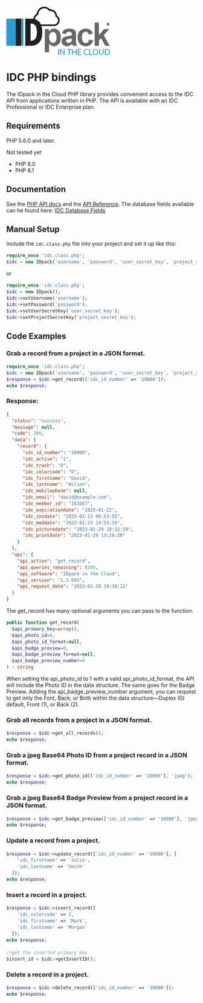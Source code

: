 [![idc-php](https://github.com/idpackcloud/idc-php/blob/main/examples/images/idpack-in-the-cloud.jpg)](https://github.com/idpackcloud/idc-php/blob/7e8be2e430e02a9dd8ed94dd5ae167f0b3b2b412/examples/images/idpack-in-the-cloud.jpg)

# IDC PHP bindings

The IDpack in the Cloud PHP library provides convenient access to the IDC API from applications written in PHP. The API is available with an IDC Professional or IDC Enterprise plan.

## Requirements

PHP 5.6.0 and later.

Not tested yet

* PHP 8.0
* PHP 8.1

## Documentation

See the [PHP API docs](https://www.idpack.cloud/docs/api/) and the [API Reference](https://www.idpack.cloud/docs/api/producer/). The database fields available can he found here: [IDC Database Fields](https://www.idpack.cloud/supported-database-fields/)

## Manual Setup

Include the `idc.class.php` file into your project and set it up like this:

```php
require_once 'idc.class.php';
$idc = new IDpack('username', 'password', 'user_secret_key', 'project_secret_key');
```
or
```php
require_once 'idc.class.php';
$idc = new IDpack();
$idc->setUsername('username');
$idc->setPassword('password');
$idc->setUserSecretKey('user_secret_key');
$idc->setProjectSecretKey('project_secret_key');
```

## Code Examples

### Grab a record from a project in a JSON format.

```php
require_once 'idc.class.php';
$idc = new IDpack('username', 'password', 'user_secret_key', 'project_secret_key');
$response = $idc->get_record(['idc_id_number' => '10000']);
echo $response;
```

### Response:
```json
{
  "status": "success",
  "message": null,
  "code": 200,
  "data": {
    "record": {
      "idc_id_number": "10000",
      "idc_active": "1",
      "idc_trash": "0",
      "idc_colorcode": "6",
      "idc_firstname": "David",
      "idc_lastname": "Wilson",
      "idc_mobilephone": null,
      "idc_email": "david@example.com",
      "idc_member_id": "163567",
      "idc_expirationdate": "2025-01-22",
      "idc_insdate": "2023-01-23 06:53:55",
      "idc_moddate": "2023-01-23 14:53:16",
      "idc_picturedate": "2023-01-29 18:12:39",
      "idc_printdate": "2023-01-29 13:26:20"
    }
  },
  "api": {
    "api_action": "get_record", 
    "api_queries_remaining": 8345,
    "api_software": "IDpack in the Cloud",
    "api_version": "1.3.045",
    "api_request_date": "2023-01-29 19:30:12"
  }
}
```
The get_record has many optional arguments you can pass to the function.

```php
public function get_record(
  $api_primary_key=array(), 
  $api_photo_id=0, 
  $api_photo_id_format=null, 
  $api_badge_preview=0, 
  $api_badge_preview_format=null, 
  $api_badge_preview_number=0
) : string
```
When setting the api_photo_id to 1 with a valid api_photo_id_format, the API will include the Photo ID in the data structure. The same goes for the Badge Preview. Adding the api_badge_preview_number argument, you can request to get only the Font, Back, or Both within the data structure—Duplex (0) default, Front (1), or Back (2).

### Grab all records from a project in a JSON format.

```php
$response = $idc->get_all_records();
echo $response;
```

### Grab a jpeg Base64 Photo ID from a project record in a JSON format.

```php
$response = $idc->get_photo_id(['idc_id_number' => '10000'], 'jpeg');
echo $response;
```

### Grab a jpeg Base64 Badge Preview from a project record in a JSON format.

```php
$response = $idc->get_badge_preview(['idc_id_number' => '10000'], 'jpeg');
echo $response;
```

### Update a record from a project.

```php
$response = $idc->update_record(['idc_id_number' => '10000'], [
    'idc_firstname' => 'Julie', 
    'idc_lastname' => 'Smith'
  ]);
echo $response;
```

### Insert a record in a project.

```php
$response = $idc->insert_record([
    'idc_colorcode' => 2,
    'idc_firstname' => 'Mark', 
    'idc_lastname' => 'Morgan'
  ]);
echo $response;

//get the inserted primary key
$insert_id = $idc->getInsertID();
```

### Delete a record in a project.

```php
$response = $idc->delete_record(['idc_id_number' => '10000']);
echo $response;
```
